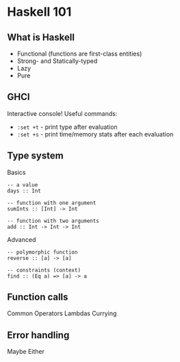 # Haskell 101


## What is Haskell


* Functional (functions are first-class entities)
* Strong- and Statically-typed
* Lazy
* Pure

## GHCI
Interactive console!
Useful commands:
* `:set +t` - print type after evaluation
* `:set +s` - print time/memory stats after each evaluation

## Type system
Basics

    -- a value
    days :: Int

    -- function with one argument
    sumInts :: [Int] -> Int

    -- function with two arguments
    add :: Int -> Int -> Int

Advanced

    -- polymorphic function
    reverse :: [a] -> [a]

    -- constraints (context)
    find :: (Eq a) => [a] -> a

## Function calls
Common
Operators
Lambdas
Currying

## Error handling
Maybe
Either
